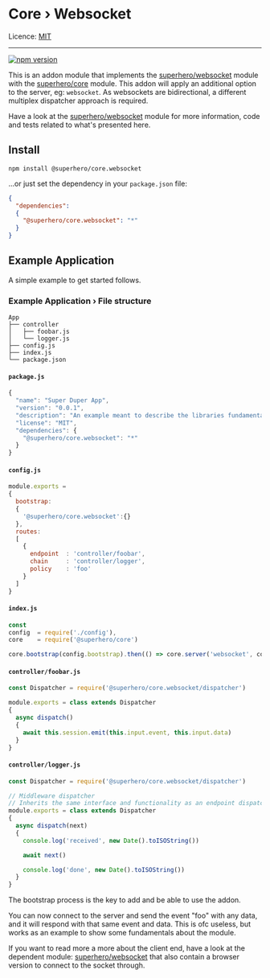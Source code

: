 # Core › Websocket

Licence: [MIT](https://opensource.org/licenses/MIT)

---

[![npm version](https://badge.fury.io/js/%40superhero%2Fcore.websocket.svg)](https://badge.fury.io/js/%40superhero%2Fcore.websocket)

This is an addon module that implements the [superhero/websocket](https://github.com/superhero/js.websocket) module with the [superhero/core](https://github.com/superhero/js.core) module. This addon will apply an additional option to the server, eg: `websocket`. As websockets are bidirectional, a different multiplex dispatcher approach is required.

Have a look at the [superhero/websocket](https://github.com/superhero/js.websocket) module for more information, code and tests related to what's presented here.

## Install

`npm install @superhero/core.websocket`

...or just set the dependency in your `package.json` file:

```json
{
  "dependencies":
  {
    "@superhero/core.websocket": "*"
  }
}
```

## Example Application

A simple example to get started follows.

### Example Application › File structure

```
App
├── controller
│   ├── foobar.js
│   └── logger.js
├── config.js
├── index.js
└── package.json
```

#### `package.js`

```js
{
  "name": "Super Duper App",
  "version": "0.0.1",
  "description": "An example meant to describe the libraries fundamentals",
  "license": "MIT",
  "dependencies": {
    "@superhero/core.websocket": "*"
  }
}

```

#### `config.js`

```js
module.exports =
{
  bootstrap:
  {
    '@superhero/core.websocket':{}
  },
  routes:
  [
    {
      endpoint  : 'controller/foobar',
      chain     : 'controller/logger',
      policy    : 'foo'
    }
  ]
}
```

#### `index.js`

```js
const
config  = require('./config'),
core    = require('@superhero/core')

core.bootstrap(config.bootstrap).then(() => core.server('websocket', config.routes).listen(80))
```

#### `controller/foobar.js`

```js
const Dispatcher = require('@superhero/core.websocket/dispatcher')

module.exports = class extends Dispatcher
{
  async dispatch()
  {
    await this.session.emit(this.input.event, this.input.data)
  }
}
```

#### `controller/logger.js`

```js
const Dispatcher = require('@superhero/core.websocket/dispatcher')

// Middleware dispatcher
// Inherits the same interface and functionality as an endpoint dispatcher
module.exports = class extends Dispatcher
{
  async dispatch(next)
  {
    console.log('received', new Date().toISOString())

    await next()

    console.log('done', new Date().toISOString())
  }
}

```

The bootstrap process is the key to add and be able to use the addon.

You can now connect to the server and send the event "foo" with any data, and it will respond with that same event and data. This is ofc useless, but works as an example to show some fundamentals about the module.

If you want to read more a more about the client end, have a look at the dependent module: [superhero/websocket](https://github.com/superhero/js.websocket) that also contain a browser version to connect to the socket through.

